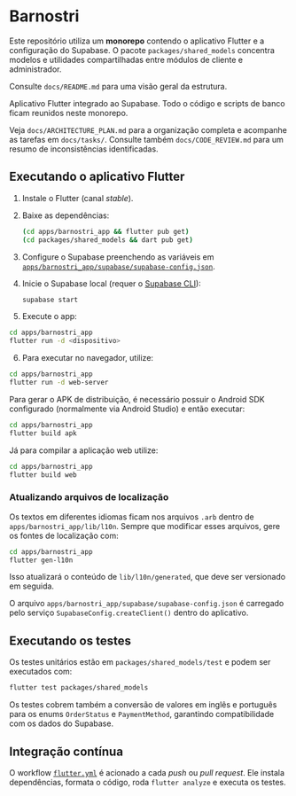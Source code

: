 # Barnostri

Este repositório utiliza um **monorepo** contendo o aplicativo Flutter e a
configuração do Supabase. O pacote `packages/shared_models` concentra modelos e
utilidades compartilhadas entre módulos de cliente e administrador.

Consulte `docs/README.md` para uma visão geral da estrutura.

Aplicativo Flutter integrado ao Supabase. Todo o código e scripts de banco ficam reunidos neste monorepo.

Veja `docs/ARCHITECTURE_PLAN.md` para a organização completa e acompanhe as tarefas em `docs/tasks/`.
Consulte também `docs/CODE_REVIEW.md` para um resumo de inconsistências identificadas.

## Executando o aplicativo Flutter

1. Instale o Flutter (canal *stable*).
2. Baixe as dependências:

   ```bash
   (cd apps/barnostri_app && flutter pub get)
   (cd packages/shared_models && dart pub get)
   ```
3. Configure o Supabase preenchendo as variáveis em [`apps/barnostri_app/supabase/supabase-config.json`](apps/barnostri_app/supabase/supabase-config.json).
4. Inicie o Supabase local (requer o [Supabase CLI](https://supabase.com/docs/guides/cli)):

   ```bash
   supabase start
   ```
5. Execute o app:

  ```bash
 cd apps/barnostri_app
 flutter run -d <dispositivo>
 ```

6. Para executar no navegador, utilize:

  ```bash
  cd apps/barnostri_app
  flutter run -d web-server
  ```

Para gerar o APK de distribuição, é necessário possuir o Android SDK
configurado (normalmente via Android Studio) e então executar:

```bash
cd apps/barnostri_app
flutter build apk
```

Já para compilar a aplicação web utilize:

```bash
cd apps/barnostri_app
flutter build web
```

### Atualizando arquivos de localização

Os textos em diferentes idiomas ficam nos arquivos `.arb` dentro de
`apps/barnostri_app/lib/l10n`. Sempre que modificar esses arquivos, gere os
fontes de localização com:

```bash
cd apps/barnostri_app
flutter gen-l10n
```

Isso atualizará o conteúdo de `lib/l10n/generated`, que deve ser versionado em
seguida.

O arquivo `apps/barnostri_app/supabase/supabase-config.json` é carregado pelo serviço `SupabaseConfig.createClient()` dentro do aplicativo.

## Executando os testes

Os testes unitários estão em `packages/shared_models/test` e podem ser executados com:

```bash
flutter test packages/shared_models
```

Os testes cobrem também a conversão de valores em inglês e português para os enums
`OrderStatus` e `PaymentMethod`, garantindo compatibilidade com os dados do Supabase.

## Integração contínua

O workflow [`flutter.yml`](.github/workflows/flutter.yml) é acionado a cada *push* ou *pull request*. Ele instala dependências, formata o código, roda `flutter analyze` e executa os testes.
